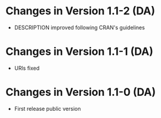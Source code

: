 # Changes in Version 1.1-2 (DA)
- DESCRIPTION improved following CRAN's guidelines

# Changes in Version 1.1-1 (DA)
- URls fixed

# Changes in Version 1.1-0 (DA)
- First release public version
